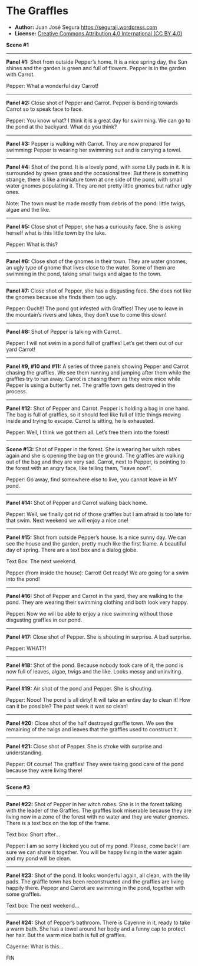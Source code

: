 # The Graffles

* **Author:** Juan José Segura <https://segurajj.wordpress.com>
* **License:** [Creative Commons Attribution 4.0 International (CC BY 4.0)](https://creativecommons.org/licenses/by/4.0/)

**Scene #1**

---

**Panel #1:** Shot from outside Pepper’s home. It is a nice spring day, the Sun shines and the garden is green and full of flowers. Pepper is in the garden with Carrot.

Pepper: What a wonderful day Carrot!

---

**Panel #2:** Close shot of Pepper and Carrot. Pepper is bending towards Carrot so to speak face to face.

Pepper: You know what? I think it is a great day for swimming. We can go to the pond at the backyard. What do you think?
  
---

**Panel #3:** Pepper is walking with Carrot. They are now prepared for swimming: Pepper is wearing her swimming suit and is carrying a towel.
  
---

**Panel #4:** Shot of the pond. It is a lovely pond, with some Lily pads in it. It is surrounded by green grass and the occasional tree. But there is something strange, there is like a miniature town at one side of the pond, with small water gnomes populating it. They are not pretty little gnomes but rather ugly ones.

Note: The town must be made mostly from debris of the pond: little twigs, algae and the like.
  
---

**Panel #5:** Close shot of Pepper, she has a curiousity face. She is asking herself what is this little town by the lake.

Pepper: What is this?
  
---

**Panel #6:** Close shot of the gnomes in their town. They are water gnomes, an ugly type of gnome that lives close to the water. Some of them are swimming in the pond, taking small twigs and algae to the town.
  
---

**Panel #7:** Close shot of Pepper, she has a disgusting face. She does not like the gnomes because she finds them too ugly.

Pepper: Ouch!!! The pond got infested with Graffles! They use to leave in the mountain’s rivers and lakes, they don’t use to come this down!
  
---

**Panel #8:** Shot of Pepper is talking with Carrot.

Pepper: I will not swim in a pond full of graffles! Let’s get them out of our yard Carrot!
  
---

**Panel #9, #10 and #11:** A series of three panels showing Pepper and Carrot chasing the graffles. We see them running and jumping after them while the graffles try to run away. Carrot is chasing them as they were mice while Pepper is using a butterfly net. The graffle town gets destroyed in the process.
  
---

**Panel #12:** Shot of Pepper and Carrot. Pepper is holding a bag in one hand. The bag is full of graffles, so it should feel like full of little things moving inside and trying to escape. Carrot is sitting, he is exhausted.

Pepper: Well, I think we got them all. Let’s free them into the forest!
  
---

**Scene #13:** Shot of Pepper in the forest. She is wearing her witch robes again and she is opening the bag on the ground. The graffles are walking out of the bag and they are very sad. Carrot, next to Pepper, is pointing to the forest with an angry face, like telling them, “leave now!”.

Pepper: Go away, find somewhere else to live, you cannot leave in MY pond.
  
---

**Panel #14:** Shot of Pepper and Carrot walking back home.

Pepper: Well, we finally got rid of those graffles but I am afraid is too late for that swim. Next weekend we will enjoy a nice one!
  
---

**Panel #15:** Shot from outside Pepper’s house. Is a nice sunny day. We can see the house and the garden, pretty much like the first frame. A beautiful day of spring. There are a text box and a dialog globe.

Text Box: The next weekend.

Pepper (from inside the house): Carrot! Get ready! We are going for a swim into the pond!
  
---

**Panel #16:** Shot of Pepper and Carrot in the yard, they are walking to the pond. They are wearing their swimming clothing and both look very happy.

Pepper: Now we will be able to enjoy a nice swimming without those disgusting graffles in our pond.
  
---

**Panel #17:** Close shot of Pepper. She is shouting in surprise. A bad surprise.

Pepper: WHAT?!
  
---

**Panel #18:** Shot of the pond. Because nobody took care of it, the pond is now full of leaves, algae, twigs and the like. Looks messy and uninviting.
  
---

**Panel #19:** Air shot of the pond and Pepper. She is shouting.

Pepper: Nooo! The pond is all dirty! It will take an entire day to clean it! How can it be possible? The past week it was so clean!
  
---

**Panel #20:** Close shot of the half destroyed graffle town. We see the remaining of the twigs and leaves that the graffles used to construct it.
  
---

**Panel #21:** Close shot of Pepper. She is stroke with surprise and understanding.

Pepper: Of course! The graffles! They were taking good care of the pond because they were living there!

---

**Scene #3**

---

**Panel #22:** Shot of Pepper in her witch robes. She is in the forest talking with the  leader of the Graffles. The graffles look miserable because they are living now in a zone of the forest with no water and they are water gnomes. There is a text box on the top of the frame.

Text box: Short after…

Pepper: I am so sorry I kicked you out of my pond. Please, come back! I am sure we can share it together. You will be happy living in the water again and my pond will be clean.

---

**Panel #23:** Shot of the pond. It looks wonderful again, all clean, with the lily pads. The graffle town has been reconstructed and the graffles are living happily there. Pepepr and Carrot are swimming in the pond, together with some graffles.

Text box: The next weekend…

---

**Panel #24:** Shot of Pepper’s bathroom. There is Cayenne in it, ready to take a warm bath. She has a towel around her body and a funny cap to protect her hair. But the warm nice bath is full of graffles.

Cayenne: What is this…

FIN
